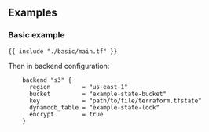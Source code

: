 ## Examples

### Basic example
```hcl
{{ include "./basic/main.tf" }}
```

Then in backend configuration:
```hcl
    backend "s3" {
      region         = "us-east-1"
      bucket         = "example-state-bucket"
      key            = "path/to/file/terraform.tfstate"
      dynamodb_table = "example-state-lock"
      encrypt        = true
    }
```
